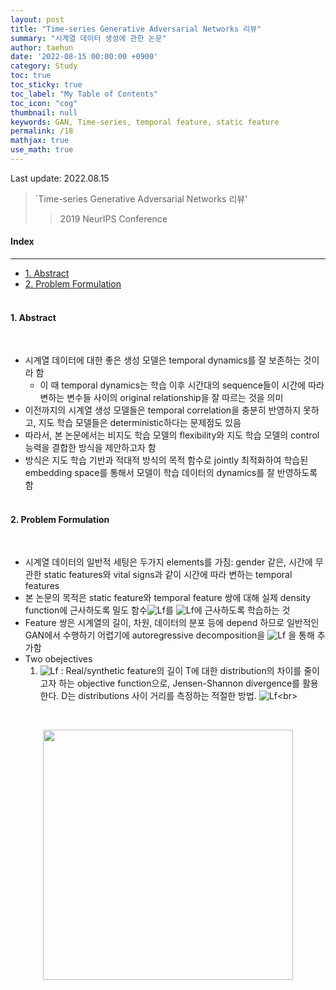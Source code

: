 ```yaml
---
layout: post
title: "Time-series Generative Adversarial Networks 리뷰"
summary: "시계열 데이터 생성에 관한 논문"
author: taehun
date: '2022-08-15 00:00:00 +0900'
category: Study
toc: true
toc_sticky: true
toc_label: "My Table of Contents"
toc_icon: "cog"
thumbnail: null
keywords: GAN, Time-series, temporal feature, static feature
permalink: /18
mathjax: true
use_math: true
---
```


Last update: 2022.08.15<br>

> `Time-series Generative Adversarial Networks 리뷰'<br>
> > 2019 NeurIPS Conference

#### Index
---

- [1. Abstract](#1-abstract)
- [2. Problem Formulation](#2-problem-formulation)<br><br>

#### **1. Abstract**
  
<br>

- 시계열 데이터에 대한 좋은 생성 모델은 temporal dynamics를 잘 보존하는 것이라 함
  - 이 때 temporal dynamics는 학습 이후 시간대의 sequence들이 시간에 따라 변하는 변수들 사이의 original relationship을 잘 따르는 것을 의미
- 이전까지의 시계열 생성 모델들은 temporal correlation을 충분히 반영하지 못하고, 지도 학습 모델들은 deterministic하다는 문제점도 있음
- 따라서, 본 논문에서는 비지도 학습 모델의 flexibility와 지도 학습 모델의 control 능력을 결합한 방식을 제안하고자 함
- 방식은 지도 학습 기반과 적대적 방식의 목적 함수로 jointly 최적화하여 학습된 embedding space를 통해서 모델이 학습 데이터의 dynamics를 잘 반영하도록 함<br><br>

#### **2. Problem Formulation**

<br>

- 시계열 데이터의 일반적 세팅은 두가지 elements를 가짐: gender 같은, 시간에 무관한 static features와 vital signs과 같이 시간에 따라 변하는 temporal features
- 본 논문의 목적은 static feature와 temporal feature 쌍에 대해 실제 density function에 근사하도록 밀도 함수![Lf](https://latex.codecogs.com/svg.latex?\small&space;\hat{p}(\mathbf{S},\mathbf{X}_{1:T}))를 ![Lf](https://latex.codecogs.com/svg.latex?\small&space;p(\mathbf{S},\mathbf{X}_{1:T}))에 근사하도록 학습하는 것
- Feature 쌍은 시계열의 길이, 차원, 데이터의 분포 등에 depend 하므로 일반적인 GAN에서 수행하기 어렵기에 autoregressive decomposition을 
![Lf](https://latex.codecogs.com/svg.latex?\small&space;p(\mathbf{S},\mathbf{X}_{1:T})=p(\mathbf{S})\prod&space;_{t}p(\mathbf{X_{t}}|\mathbf{S},\mathbf{X_{1:t-1}})) 을 통해 추가함
- Two obejectives<br>
  1. ![Lf](https://latex.codecogs.com/svg.latex?\small&space;\underset{\hat{p}}{min}D(p(\mathbf{S},\mathbf{X_{1:T})||\hat{p}(\mathbf{S},\mathbf{X_{1:T})))
  : Real/synthetic feature의 길이 T에 대한 distribution의 차이를 줄이고자 하는 objective function으로, Jensen-Shannon divergence를 활용한다. D는 distributions 사이 거리를 측정하는 적절한 방법.
  ![Lf](https://latex.codecogs.com/svg.latex?\small&space;\underset{\hat{p}}{min}D(p(\mathbf{S},\mathbf{X_{1:T})||\hat{p}(\mathbf{S},\mathbf{X_{1:T})))<br>
  

<br>

<p align="center">
  <img src="https://user-images.githubusercontent.com/86653075/179837645-66b3ebc3-a259-4fca-93ae-4f4064c942eb.png" width="400" height="auto">
</p>
